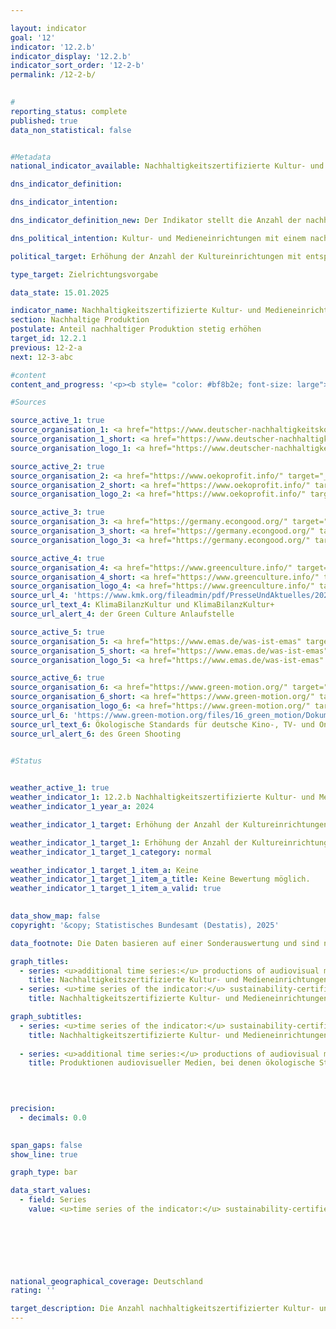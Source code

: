 ```yaml
---

layout: indicator        
goal: '12'        
indicator: '12.2.b'        
indicator_display: '12.2.b'        
indicator_sort_order: '12-2-b'        
permalink: /12-2-b/        
        

#
reporting_status: complete        
published: true        
data_non_statistical: false        


#Metadata        
national_indicator_available: Nachhaltigkeitszertifizierte Kultur- und Medieneinrichtungen        

dns_indicator_definition:         

dns_indicator_intention:         

dns_indicator_definition_new: Der Indikator stellt die Anzahl der nachhaltigkeitszertifizierten Kultur- und Medieneinrichtungen dar.        

dns_political_intention: Kultur- und Medieneinrichtungen mit einem nachweisbaren Beitrag zur Nachhaltigkeit haben einen erfolgreichen internen Transformationsprozess durchgeführt und tragen darüber hinaus angesichts ihrer besonderen kommunikativen Funktion mit ihren Narrativen auch zur gesellschaftlichen Sensibilisierung in verschiedenen soziokulturellen Milieus bei.        

political_target: Erhöhung der Anzahl der Kultureinrichtungen mit entsprechenden Zertifikaten bis 2030        

type_target: Zielrichtungsvorgabe        

data_state: 15.01.2025        

indicator_name: Nachhaltigkeitszertifizierte Kultur- und Medieneinrichtungen        
section: Nachhaltige Produktion        
postulate: Anteil nachhaltiger Produktion stetig erhöhen        
target_id: 12.2.1        
previous: 12-2-a        
next: 12-3-abc        

#content         
content_and_progress: '<p><b style= "color: #bf8b2e; font-size: large">12.2.b Nachhaltigkeitszertifizierte Kultur- und Medieneinrichtungen</b><br><br>Der Indikator erfasst die Anzahl der Kultur- und Medieneinrichtungen, die eine Nachhaltigkeitszertifizierung erhalten haben. Da nicht das gesamte Spektrum aller Kultur- und Medieneinrichtungen erfasst werden kann, beschränkt sich der Indikator auf öffentlich geförderte Einrichtungen in den Bereichen Theater, Konzerthäuser und Orchester, Bibliotheken, Archive, Museen und Kunsthallen, Besucherzentren, Musikclubs, Festivals, Veranstaltungshäuser und öffentlich zugängliche Kulturerbestätten. Kulturelle Bildungseinrichtungen wie Musikschulen werden nicht berücksichtigt.<br><br>Angesichts der Heterogenität der Kultur- und Medienlandschaft konzentriert sich der Indikator auf Zertifikate und Managementsysteme, die verschiedene Aspekte der Nachhaltigkeit abdecken. Hierzu zählen unter anderem der Deutsche Nachhaltigkeitskodex (DNK), Ökoprofit, Gemeinwohl-Ökonomie, KlimaBilanzKultur (KBK) und KlimaBilanzKultur+&nbsp;(KBK+), Eco Management and Audit Scheme (<abbr title="Eco-Management and Audit Scheme (Umweltmanagementsystem)" tabindex="0">EMAS</abbr>) sowie die Anwendung folgender Managementsysteme: <abbr title="Internationale Organisation für Normung" tabindex="0">ISO</abbr> 14001&nbsp;(internationale Umweltmanagementsystemnorm), <abbr title="Internationale Organisation für Normung" tabindex="0">ISO</abbr> 20121-24&nbsp;(Nachhaltigkeitsmanagementsysteme für Veranstaltungen), <abbr title="Internationale Organisation für Normung" tabindex="0">ISO</abbr> 50001&nbsp;(internationale Energiemanagementnorm) und <abbr title="Internationale Organisation für Normung" tabindex="0">ISO</abbr> 50005&nbsp;(Leitlinien für eine stufenweise Einführung von Energiemanagementsystemen).<br><br>Kultur- und Medieneinrichtungen, die mindestens eines dieser Zertifikate oder Managementsysteme erfüllen, werden zusammengefasst. Aufgrund der Vielzahl an Zertifikaten und Managementsystemen kann es zu Überschneidungen mit anderen Indikatoren der Deutschen Nachhaltigkeitsstrategie (<abbr title="Deutsche Nachhaltigkeitsstrategie" tabindex="0">DNS</abbr>) kommen, wie beispielsweise der freiwilligen Nachhaltigkeitsberichterstattung von Unternehmen nach dem Deutschen Nachhaltigkeitskodex (DNK) (<a href="https://dns-indikatoren.de/8-6">Indikator 8.6</a>) und der Anzahl von <abbr title="Eco-Management and Audit Scheme (Umweltmanagementsystem)" tabindex="0">EMAS</abbr>-zertifizierten Unternehmen (<a href="https://dns-indikatoren.de/12-2-a">Indikator 12.2.a</a>).<br><br>Die ungewichtete Summierung über sowohl größenmäßig als auch hinsichtlich ihrer Ausrichtung sehr heterogene Kultur- und Medieneinrichtungen, die sich teils unterschiedlich ausgerichteten Zertifikaten und Managementsystemen verpflichtet haben, schränkt die Aussagekraft des Indikators hinsichtlich der sozialen und ökologischen Ausrichtung der Kulturproduktion ein. Der Indikator ermöglicht höchstens eine zukünftige Einschätzung, ob sich das Engagement von Kultur- und Medieneinrichtungen in Bezug auf Nachhaltigkeitsthemen im Allgemeinen erhöht. Zudem gibt die Berufung auf ein Zertifikat oder Managementsystem nur indirekt Aufschluss über den tatsächlichen Umfang der ökologischen und sozialen Auswirkung des Kulturbetriebs.<br><br>Die berücksichtigten Zertifikate und Managementsysteme beziehen sich größtenteils nicht explizit auf den kulturellen Bereich, sondern behandeln allgemeine Aspekte des nachhaltigen Wirtschaftens und Produzierens. Der Indikator berücksichtigt nicht den Schutz von Kultur oder einen nachhaltigen Umgang mit kulturellen Inhalten, sondern beleuchtet die Nachhaltigkeitsaspekte der kulturellen Einrichtungen. Eine besondere kommunikative Funktion der Kultur, die zur gesellschaftlichen Sensibilisierung in verschiedenen soziokulturellen Milieus beitragen soll, wird durch den Indikator nur indirekt berücksichtigt, da die genannten Zertifizierungen nicht die inhaltlichen Aussagen der Kulturprodukte, sondern deren Produktion und Bereitstellung fokussieren. Auch kann nicht zwangsläufig darauf geschlossen werden, dass die Zielgruppen kultureller Einrichtungen durch eine nachhaltige Ausrichtung derselben tatsächlich in ihren Handlungen beeinflusst werden. Vielmehr könnte ein nachhaltiges Kulturangebot vermehrt ein Milieu ansprechen, das ohnehin bereits für die jeweiligen Themen sensibilisiert ist.<br><br>Im Jahr 2024&nbsp;wurden 77&nbsp;Kultur- und Medieneinrichtungen mit mindestens einem Nachhaltigkeitszertifikat erfasst. Die genaue Grundgesamtheit der öffentlich geförderten Kultur- und Medieneinrichtungen in Deutschland ist nicht bekannt, jedoch existieren allein fast 9&nbsp;000&nbsp;Bibliotheken, über 6&nbsp;000&nbsp;Museen und mehr als 600&nbsp;Spielstätten öffentlicher Theater. Dies verdeutlicht, dass die absolute Anzahl der nachhaltigkeitszertifizierten Kultur- und Medieneinrichtungen in relativer Betrachtung im Promillebereich liegt, was auf ein erhebliches Steigerungspotenzial in diesem Bereich hinweist.<br><br>Aus verschiedenen Gründen sind audiovisuelle Produkte nicht im Indikator enthalten. Für die Produktion von deutschen Kino-, TV- und Online-/Video on Demand-Produktionen existieren ökologische Standards, die Aspekte wie Energieeinsatz, Transport, Unterbringung und Verpflegung sowie den Einsatz und die Nutzung von Material betreffen. Seit dem 1. März 2023&nbsp;ist die Einhaltung dieser Standards verpflichtend, um eine Förderung aus Bundesmitteln zu erhalten. In den ersten sechs Monaten nach Einführung der verpflichtenden Einhaltung wurde diese für insgesamt 82&nbsp;audiovisuelle Produktionen nachgewiesen. Im Zeitraum vom 1. September 2023&nbsp;bis zum 30. August 2024&nbsp;folgten weitere 234&nbsp;Produktionen.<br><br>Die Datenerhebung begann erst im Jahr 2024. Daher ist es zum jetzigen Zeitpunkt noch nicht möglich, den Indikator in Bezug auf das politisch festgelegte Ziel, die Anzahl nachhaltigkeitszertifizierter Kultur- und Medieneinrichtungen zu steigern, zu bewerten.</p>'                

#Sources        

source_active_1: true
source_organisation_1: <a href="https://www.deutscher-nachhaltigkeitskodex.de/" target="_blank" onclick="return confirm_alert('des DNK', 'De')">Deutscher Nachhaltigkeitskodex</a>
source_organisation_1_short: <a href="https://www.deutscher-nachhaltigkeitskodex.de/" target="_blank" onclick="return confirm_alert('des DNK', 'De')">Deutscher Nachhaltigkeitskodex</a>
source_organisation_logo_1: <a href="https://www.deutscher-nachhaltigkeitskodex.de/" target="_blank" onclick="return confirm_alert('des DNK', 'De')"><img src="https://dnsTestEnvironment.github.io/dns-indicators/public/OrgImgDe/dnk.png" alt="Deutscher Nachhaltigkeitskodex" title=" Klicken Sie hier um zur Homepage der Organisation Deutscher Nachhaltigkeitskodex zu gelangen." style="height:60px; width:148px; border:transparent"/></a>

source_active_2: true
source_organisation_2: <a href="https://www.oekoprofit.info/" target="_blank" onclick="return confirm_alert('von Ökoprofit', 'De')">Ökoprofit</a>
source_organisation_2_short: <a href="https://www.oekoprofit.info/" target="_blank" onclick="return confirm_alert('von Ökoprofit', 'De')">Ökoprofit</a>
source_organisation_logo_2: <a href="https://www.oekoprofit.info/" target="_blank" onclick="return confirm_alert('von Ökoprofit', 'De')"><img src="https://dnsTestEnvironment.github.io/dns-indicators/public/OrgImgDe/oeko.png" alt="Ökoprofit" title=" Klicken Sie hier um zur Homepage der Organisation Ökoprofit zu gelangen." style="height:60px; width:148px; border:transparent"/></a>

source_active_3: true
source_organisation_3: <a href="https://germany.econgood.org/" target="_blank" onclick="return confirm_alert('der Gemeinwohl-Ökonomie', 'De')">Gemeinwohl-Ökonomie</a>
source_organisation_3_short: <a href="https://germany.econgood.org/" target="_blank" onclick="return confirm_alert('der Gemeinwohl-Ökonomie', 'De')">Gemeinwohl-Ökonomie</a>
source_organisation_logo_3: <a href="https://germany.econgood.org/" target="_blank" onclick="return confirm_alert('der Gemeinwohl-Ökonomie', 'De')"><img src="https://dnsTestEnvironment.github.io/dns-indicators/public/OrgImgDe/gwoe.png" alt="Gemeinwohl-Ökonomie" title=" Klicken Sie hier um zur Homepage der Organisation Gemeinwohl-Ökonomie zu gelangen." style="height:60px; width:148px; border:transparent"/></a>

source_active_4: true
source_organisation_4: <a href="https://www.greenculture.info/" target="_blank" onclick="return confirm_alert('der Green Culture Anlaufstelle', 'De')">Green Culture Anlaufstelle</a>
source_organisation_4_short: <a href="https://www.greenculture.info/" target="_blank" onclick="return confirm_alert('der Green Culture Anlaufstelle', 'De')">Green Culture Anlaufstelle</a>
source_organisation_logo_4: <a href="https://www.greenculture.info/" target="_blank" onclick="return confirm_alert('der Green Culture Anlaufstelle', 'De')"><img src="https://dnsTestEnvironment.github.io/dns-indicators/public/OrgImgDe/gc.png" alt="Green Culture Anlaufstelle" title=" Klicken Sie hier um zur Homepage der Organisation Green Culture Anlaufstelle zu gelangen." style="height:60px; width:148px; border:transparent"/></a>
source_url_4: 'https://www.kmk.org/fileadmin/pdf/PresseUndAktuelles/2023/Anleitung_zum_CO2-Kulturrechner.pdf'
source_url_text_4: KlimaBilanzKultur und KlimaBilanzKultur+
source_url_alert_4: der Green Culture Anlaufstelle

source_active_5: true
source_organisation_5: <a href="https://www.emas.de/was-ist-emas" target="_blank" onclick="return confirm_alert('des EMAS', 'De')">Umweltmanagementsystem</a>
source_organisation_5_short: <a href="https://www.emas.de/was-ist-emas" target="_blank" onclick="return confirm_alert('des EMAS', 'De')">Umweltmanagementsystem</a>
source_organisation_logo_5: <a href="https://www.emas.de/was-ist-emas" target="_blank" onclick="return confirm_alert('des EMAS', 'De')"><img src="https://dnsTestEnvironment.github.io/dns-indicators/public/OrgImgDe/emas.png" alt="Umweltmanagementsystem" title=" Klicken Sie hier um zur Homepage der Organisation Umweltmanagementsystem zu gelangen." style="height:60px; width:148px; border:transparent"/></a>

source_active_6: true
source_organisation_6: <a href="https://www.green-motion.org/" target="_blank" onclick="return confirm_alert('des Green Shooting', 'De')">Green Shooting</a>
source_organisation_6_short: <a href="https://www.green-motion.org/" target="_blank" onclick="return confirm_alert('des Green Shooting', 'De')">Green Shooting</a>
source_organisation_logo_6: <a href="https://www.green-motion.org/" target="_blank" onclick="return confirm_alert('des Green Shooting', 'De')"><img src="https://dnsTestEnvironment.github.io/dns-indicators/public/OrgImgDe/gs.png" alt="Green Shooting" title=" Klicken Sie hier um zur Homepage der Organisation Green Shooting zu gelangen." style="height:60px; width:148px; border:transparent"/></a>
source_url_6: 'https://www.green-motion.org/files/16_green_motion/Dokumente/20241209_OEkologische_Standards_UEbergangsfassung_Januar_2025.pdf'
source_url_text_6: Ökologische Standards für deutsche Kino-, TV- und Online-/Vod-Produktionen
source_url_alert_6: des Green Shooting
        

#Status        


weather_active_1: true
weather_indicator_1: 12.2.b Nachhaltigkeitszertifizierte Kultur- und Medieneinrichtungen
weather_indicator_1_year_a: 2024

weather_indicator_1_target: Erhöhung der Anzahl der Kultureinrichtungen mit entsprechenden Zertifikaten bis 2030

weather_indicator_1_target_1: Erhöhung der Anzahl der Kultureinrichtungen mit entsprechenden Zertifikaten bis 2030
weather_indicator_1_target_1_category: normal

weather_indicator_1_target_1_item_a: Keine
weather_indicator_1_target_1_item_a_title: Keine Bewertung möglich.
weather_indicator_1_target_1_item_a_valid: true        
        

data_show_map: false        
copyright: '&copy; Statistisches Bundesamt (Destatis), 2025'        

data_footnote: Die Daten basieren auf einer Sonderauswertung und sind nicht öffentlich zugänglich.        

graph_titles: 
  - series: <u>additional time series:</u> productions of audiovisual media that meet ecological standards
    title: Nachhaltigkeitszertifizierte Kultur- und Medieneinrichtungen
  - series: <u>time series of the indicator:</u> sustainability-certified cultural and media institutions
    title: Nachhaltigkeitszertifizierte Kultur- und Medieneinrichtungen        

graph_subtitles: 
  - series: <u>time series of the indicator:</u> sustainability-certified cultural and media institutions
    title: Nachhaltigkeitszertifizierte Kultur- und Medieneinrichtungen
    
  - series: <u>additional time series:</u> productions of audiovisual media that meet ecological standards
    title: Produktionen audiovisueller Medien, bei denen ökologische Standards eingehalten wurden
            

        

precision: 
  - decimals: 0.0
            

span_gaps: false        
show_line: true        

graph_type: bar                

data_start_values: 
  - field: Series
    value: <u>time series of the indicator:</u> sustainability-certified cultural and media institutions        

        

        

                        

national_geographical_coverage: Deutschland                
rating: ''        

target_description: Die Anzahl nachhaltigkeitszertifizierter Kultur- und Medieneinrichtungen soll steigen.<br><br>Keine Bewertung möglich. Zu wenig Datenpunkte.        
---
```


